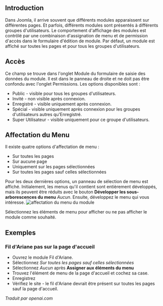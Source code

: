 <!-- Filename: J4.x:Module_Display_by_Menu_Item / Display title: Affichage du Module par Élément de Menu  -->

## Introduction

Dans Joomla, il arrive souvent que différents modules apparaissent sur différentes pages. Et parfois, différents modules sont présentés à différents groupes d'utilisateurs. Le comportement d'affichage des modules est contrôlé par une combinaison d'assignation de menu et de permission d'accès dans le formulaire d'édition de module. Par défaut, un module est affiché sur toutes les pages et pour tous les groupes d'utilisateurs.

## Accès

Ce champ se trouve dans l'onglet Module du formulaire de saisie des données du module. Il est dans le panneau de droite et ne doit pas être confondu avec l'onglet Permissions. Les options disponibles sont :

- Public - visible pour tous les groupes d'utilisateurs.
- Invité - non visible après connexion.
- Enregistré - visible uniquement après connexion.
- Spécial - visible uniquement après connexion pour les groupes d'utilisateurs autres qu'Enregistré.
- Super Utilisateur - visible uniquement pour ce groupe d'utilisateurs.

## Affectation du Menu

Il existe quatre options d'affectation de menu :

- Sur toutes les pages
- Sur aucune page
- Uniquement sur les pages sélectionnées
- Sur toutes les pages sauf celles sélectionnées

Pour les deux dernières options, un panneau de sélection de menu est affiché. Initialement, les menus qu'il contient sont entièrement développés, mais ils peuvent être réduits avec le bouton **Développer les sous-arborescences du menu** *Aucun*. Ensuite, développez le menu qui vous intéresse.
![affectation du menu du module](../../../en/images/modules/module-display-by-menu.png)

Sélectionnez les éléments de menu pour afficher ou ne pas afficher le module comme souhaité.

## Exemples

### Fil d'Ariane pas sur la page d'accueil

- Ouvrez le module Fil d'Ariane.
- Sélectionnez *Sur toutes les pages sauf celles sélectionnées*
- Sélectionnez *Aucun* après **Assigner aux éléments du menu**
- Trouvez l'élément de menu de la page d'accueil et cochez sa case.
- Enregistrez
- Vérifiez le site - le fil d'Ariane devrait être présent sur toutes les pages sauf la page d'accueil.

*Traduit par openai.com*

